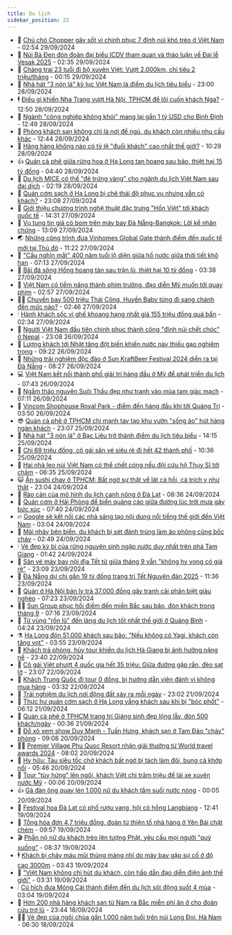 ```yaml
---
title: Du lịch
sidebar_position: 22
---
```


<!-- dantri-du-lich:START -->
- 🥰 [Chú chó Chopper gây sốt vì chinh phục 7 đỉnh núi khó trèo ở Việt Nam](https://dantri.com.vn/du-lich/chu-cho-chopper-gay-sot-vi-chinh-phuc-7-dinh-nui-kho-treo-o-viet-nam-20240927103057538.htm) - 02:54 29/09/2024
- 🥰 [Núi Bà Đen đón đoàn đại biểu ICDV tham quan và thảo luận về Đại lễ Vesak 2025](https://dantri.com.vn/du-lich/nui-ba-den-don-doan-dai-bieu-icdv-tham-quan-va-thao-luan-ve-dai-le-vesak-2025-20240929093516464.htm) - 02:35 29/09/2024
- 🐻 [Chàng trai 23 tuổi đi bộ xuyên Việt: Vượt 2.000km, chi tiêu 2 triệu/tháng](https://dantri.com.vn/du-lich/chang-trai-23-tuoi-di-bo-xuyen-viet-vuot-2000km-chi-tieu-2-trieuthang-20240927114306376.htm) - 00:15 29/09/2024
- 🤩 [Nhà hát &quot;3 nón lá&quot; kỷ lục Việt Nam là điểm du lịch tiêu biểu](https://dantri.com.vn/du-lich/nha-hat-3-non-la-ky-luc-viet-nam-la-diem-du-lich-tieu-bieu-20240928173829045.htm) - 23:00 28/09/2024
- 🕴 [Điều gì khiến Nha Trang vượt Hà Nội, TPHCM để lôi cuốn khách Nga?](https://dantri.com.vn/du-lich/dieu-gi-khien-nha-trang-vuot-ha-noi-tphcm-de-loi-cuon-khach-nga-20240927205853475.htm) - 12:50 28/09/2024
- 🤩 [Ngành &quot;công nghiệp không khói&quot; mang lại gần 1 tỷ USD cho Bình Định](https://dantri.com.vn/du-lich/nganh-cong-nghiep-khong-khoi-mang-lai-gan-1-ty-usd-cho-binh-dinh-20240928125257207.htm) - 12:49 28/09/2024
- 🤠 [Phòng khách sạn không chỉ là nơi để ngủ, du khách còn nhiều nhu cầu khác](https://dantri.com.vn/du-lich/phong-khach-san-khong-chi-la-noi-de-ngu-du-khach-con-nhieu-nhu-cau-khac-20240928133714371.htm) - 12:44 28/09/2024
- 💪 [Hãng hàng không nào có tỷ lệ &quot;đuổi khách&quot; cao nhất thế giới?](https://dantri.com.vn/du-lich/hang-hang-khong-nao-co-ty-le-duoi-khach-cao-nhat-the-gioi-20240928161507005.htm) - 10:29 28/09/2024
- 👍 [Quán cà phê giữa rừng hoa ở Hạ Long tan hoang sau bão, thiệt hại 15 tỷ đồng](https://dantri.com.vn/du-lich/quan-ca-phe-giua-rung-hoa-o-ha-long-tan-hoang-sau-bao-thiet-hai-15-ty-dong-20240928074706865.htm) - 04:40 28/09/2024
- 🚦 [Du lịch MICE có thể &quot;đẻ trứng vàng&quot; cho ngành du lịch Việt Nam sau đại dịch](https://dantri.com.vn/du-lich/du-lich-mice-co-the-de-trung-vang-cho-nganh-du-lich-viet-nam-sau-dai-dich-20240927222325663.htm) - 02:19 28/09/2024
- 💪 [Quán cơm sạch ở Hạ Long bị chê thái độ phục vụ nhưng vẫn có khách?](https://dantri.com.vn/du-lich/quan-com-sach-o-ha-long-bi-che-thai-do-phuc-vu-nhung-van-co-khach-20240925112040041.htm) - 23:08 27/09/2024
- 💃 [Giới thiệu chương trình nghệ thuật đặc trưng &quot;Hồn Việt&quot; tới khách quốc tế](https://dantri.com.vn/du-lich/gioi-thieu-chuong-trinh-nghe-thuat-dac-trung-hon-viet-toi-khach-quoc-te-20240927031035551.htm) - 14:31 27/09/2024
- 👺 [Vụ tung tin giả có bom trên máy bay Đà Nẵng-Bangkok: Lời kể nhân chứng](https://dantri.com.vn/du-lich/vu-tung-tin-gia-co-bom-tren-may-bay-da-nang-bangkok-loi-ke-nhan-chung-20240927165935879.htm) - 13:09 27/09/2024
- 🌏 [Những công trình đưa Vinhomes Global Gate thành điểm đến quốc tế mới tại Thủ đô](https://dantri.com.vn/du-lich/nhung-cong-trinh-dua-vinhomes-global-gate-thanh-diem-den-quoc-te-moi-tai-thu-do-20240927175121304.htm) - 11:22 27/09/2024
- 🎡 [&quot;Cầu nghìn mắt&quot; 400 năm tuổi lộ diện giữa hồ nước giữa thời tiết khô hạn](https://dantri.com.vn/du-lich/cau-nghin-mat-400-nam-tuoi-lo-dien-giua-ho-nuoc-giua-thoi-tiet-kho-han-20240927115011580.htm) - 07:13 27/09/2024
- 🧰 [Bãi đá sông Hồng hoang tàn sau trận lũ, thiệt hại 10 tỷ đồng](https://dantri.com.vn/du-lich/bai-da-song-hong-hoang-tan-sau-tran-lu-thiet-hai-10-ty-dong-20240927103209573.htm) - 03:38 27/09/2024
- 💂 [Việt Nam có tiềm năng thành phim trường, đạo diễn Mỹ muốn tới quay phim](https://dantri.com.vn/du-lich/viet-nam-co-tiem-nang-thanh-phim-truong-dao-dien-my-muon-toi-quay-phim-20240927095303061.htm) - 02:57 27/09/2024
- 🧑‍🏫 [Chuyến bay 500 triệu Thái Công, Huyền Baby từng đi sang chảnh đến mức nào?](https://dantri.com.vn/du-lich/chuyen-bay-500-trieu-thai-cong-huyen-baby-tung-di-sang-chanh-den-muc-nao-20240919003649435.htm) - 02:46 27/09/2024
- 🕯 [Hành khách sốc vì ghế khoang hạng nhất giá 155 triệu đồng quá bẩn](https://dantri.com.vn/du-lich/hanh-khach-soc-vi-ghe-khoang-hang-nhat-gia-155-trieu-dong-qua-ban-20240927023256041.htm) - 02:34 27/09/2024
- 👀 [Người Việt Nam đầu tiên chinh phục thành công &quot;đỉnh núi chết chóc&quot; ở Nepal](https://dantri.com.vn/du-lich/nguoi-viet-nam-dau-tien-chinh-phuc-thanh-cong-dinh-nui-chet-choc-o-nepal-20240926210439427.htm) - 23:08 26/09/2024
- 🎉 [Lượng khách tới Nhật tăng đột biến khiến nước này thiếu gạo nghiêm trọng](https://dantri.com.vn/du-lich/luong-khach-toi-nhat-tang-dot-bien-khien-nuoc-nay-thieu-gao-nghiem-trong-20240926155228397.htm) - 09:22 26/09/2024
- 🌊 [Những trải nghiệm độc đáo ở Sun KraftBeer Festival 2024 diễn ra tại Đà Nẵng](https://dantri.com.vn/du-lich/nhung-trai-nghiem-doc-dao-o-sun-kraftbeer-festival-2024-dien-ra-tai-da-nang-20240926151732203.htm) - 08:27 26/09/2024
- 💻 [Việt Nam kết nối thành phố giải trí hàng đầu ở Mỹ để phát triển du lịch](https://dantri.com.vn/du-lich/viet-nam-ket-noi-thanh-pho-giai-tri-hang-dau-o-my-de-phat-trien-du-lich-20240926104053566.htm) - 07:43 26/09/2024
- 💪 [Ngắm thảo nguyên Suôi Thầu đẹp như tranh vào mùa tam giác mạch](https://dantri.com.vn/du-lich/ngam-thao-nguyen-suoi-thau-dep-nhu-tranh-vao-mua-tam-giac-mach-20240925163155592.htm) - 07:11 26/09/2024
- 👺 [Vincom Shophouse Royal Park - điểm đến hàng đầu khi tới Quảng Trị](https://dantri.com.vn/du-lich/vincom-shophouse-royal-park-diem-den-hang-dau-khi-toi-quang-tri-20240926103546355.htm) - 03:50 26/09/2024
- 😎 [Quán cà phê ở TPHCM chi mạnh tay tạo khu vườn &quot;sống ảo&quot; hút hàng ngàn khách](https://dantri.com.vn/du-lich/quan-ca-phe-o-tphcm-chi-manh-tay-tao-khu-vuon-song-ao-hut-hang-ngan-khach-20240905065036089.htm) - 23:07 25/09/2024
- 🌋 [Nhà hát &quot;3 nón lá&quot; ở Bạc Liêu trở thành điểm du lịch tiêu biểu](https://dantri.com.vn/du-lich/nha-hat-3-non-la-o-bac-lieu-tro-thanh-diem-du-lich-tieu-bieu-20240925202120642.htm) - 14:15 25/09/2024
- 🌝 [Chi 69 triệu đồng, cô gái săn vé siêu rẻ đi hết 42 thành phố](https://dantri.com.vn/du-lich/chi-69-trieu-dong-co-gai-san-ve-sieu-re-di-het-42-thanh-pho-20240925170945567.htm) - 10:36 25/09/2024
- 🧠 [Hai nhà leo núi Việt Nam có thể chết cóng nếu đội cứu hộ Thụy Sĩ tới chậm](https://dantri.com.vn/du-lich/hai-nha-leo-nui-viet-nam-co-the-chet-cong-neu-doi-cuu-ho-thuy-si-toi-cham-20240925125818147.htm) - 06:35 25/09/2024
- 😺 [Ăn sushi chay ở TPHCM: Bất ngờ sự thật về lát cá hồi, cá trích y như thật](https://dantri.com.vn/du-lich/an-sushi-chay-o-tphcm-bat-ngo-su-that-ve-lat-ca-hoi-ca-trich-y-nhu-that-20240919012323195.htm) - 23:04 24/09/2024
- 💂 [Rào cản của mô hình du lịch canh nông ở Đà Lạt](https://dantri.com.vn/du-lich/rao-can-cua-mo-hinh-du-lich-canh-nong-o-da-lat-20240916112747864.htm) - 08:36 24/09/2024
- 🌮 [Quán cơm ở Hải Phòng để biển quảng cáo giữa đường lúc trời mưa gây bức xúc](https://dantri.com.vn/du-lich/quan-com-o-hai-phong-de-bien-quang-cao-giua-duong-luc-troi-mua-gay-buc-xuc-20240924133329195.htm) - 07:40 24/09/2024
- 🔥 [Google sẽ kết nối các nhà sáng tạo nội dung nổi tiếng thế giới đến Việt Nam](https://dantri.com.vn/du-lich/google-se-ket-noi-cac-nha-sang-tao-noi-dung-noi-tieng-the-gioi-den-viet-nam-20240924094718650.htm) - 03:04 24/09/2024
- 🦏 [Mải nhảy bên biển, du khách bị sét đánh trúng làm áo phông cũng bốc cháy](https://dantri.com.vn/du-lich/mai-nhay-ben-bien-du-khach-bi-set-danh-trung-lam-ao-phong-cung-boc-chay-20240923232702035.htm) - 02:49 24/09/2024
- 🕯 [Vẻ đẹp kỳ bí của rừng nguyên sinh ngập nước duy nhất trên phá Tam Giang](https://dantri.com.vn/du-lich/ve-dep-ky-bi-cua-rung-nguyen-sinh-ngap-nuoc-duy-nhat-tren-pha-tam-giang-20240923153212635.htm) - 01:42 24/09/2024
- 🐻 [Săn vé máy bay nội địa Tết từ giữa tháng 9 vẫn &quot;không hy vọng có giá rẻ&quot;](https://dantri.com.vn/du-lich/san-ve-may-bay-noi-dia-tet-tu-giua-thang-9-van-khong-hy-vong-co-gia-re-20240923140528945.htm) - 23:09 23/09/2024
- 🥸 [Đà Nẵng dự chi gần 19 tỷ đồng trang trí Tết Nguyên đán 2025](https://dantri.com.vn/du-lich/da-nang-du-chi-gan-19-ty-dong-trang-tri-tet-nguyen-dan-2025-20240923174823436.htm) - 11:36 23/09/2024
- 💂 [Quán ở Hà Nội bán ly trà 37.000 đồng gây tranh cãi phân biệt giàu nghèo](https://dantri.com.vn/du-lich/quan-o-ha-noi-ban-ly-tra-37000-dong-gay-tranh-cai-phan-biet-giau-ngheo-20240923113512024.htm) - 07:23 23/09/2024
- 🧑‍💻 [Sun Group phục hồi điểm đến miền Bắc sau bão, đón khách trong tháng 9](https://dantri.com.vn/du-lich/sun-group-phuc-hoi-diem-den-mien-bac-sau-bao-don-khach-trong-thang-9-20240923141050993.htm) - 07:16 23/09/2024
- 💪 [Từ vùng &quot;rốn lũ&quot; đến làng du lịch tốt nhất thế giới ở Quảng Bình](https://dantri.com.vn/du-lich/tu-vung-ron-lu-den-lang-du-lich-tot-nhat-the-gioi-o-quang-binh-20240920192556317.htm) - 04:24 23/09/2024
- ⚗️ [Hạ Long đón 51.000 khách sau bão: &quot;Nếu không có Yagi, khách còn tăng vọt&quot;](https://dantri.com.vn/du-lich/ha-long-don-51000-khach-sau-bao-neu-khong-co-yagi-khach-con-tang-vot-20240923101742407.htm) - 03:55 23/09/2024
- 🌁 [Khách trả phòng, hủy tour khiến du lịch Hà Giang bị ảnh hưởng nặng nề](https://dantri.com.vn/du-lich/khach-tra-phong-huy-tour-khien-du-lich-ha-giang-bi-anh-huong-nang-ne-20240922100220122.htm) - 23:40 22/09/2024
- 🧰 [Cô gái Việt phượt 4 quốc gia hết 35 triệu: Giữa đường gặp rắn, đèo sạt lở](https://dantri.com.vn/du-lich/co-gai-viet-phuot-4-quoc-gia-het-35-trieu-giua-duong-gap-ran-deo-sat-lo-20240921215459147.htm) - 23:07 22/09/2024
- 🧰 [Khách Trung Quốc đi tour 0 đồng, bị hướng dẫn viên đánh vì không mua hàng](https://dantri.com.vn/du-lich/khach-trung-quoc-di-tour-0-dong-bi-huong-dan-vien-danh-vi-khong-mua-hang-20240921234552586.htm) - 03:32 22/09/2024
- 🎉 [Trải nghiệm du lịch nơi động đất xảy ra mỗi ngày](https://dantri.com.vn/du-lich/trai-nghiem-du-lich-noi-dong-dat-xay-ra-moi-ngay-20240909032536899.htm) - 23:02 21/09/2024
- 🤩 [Thực hư quán cơm sạch ở Hạ Long vắng khách sau khi bị &quot;bóc phốt&quot;](https://dantri.com.vn/du-lich/thuc-hu-quan-com-sach-o-ha-long-vang-khach-sau-khi-bi-boc-phot-20240921103938668.htm) - 06:12 21/09/2024
- 👺 [Quán cà phê ở TPHCM trang trí Giáng sinh đẹp lộng lẫy, đón 500 khách/ngày](https://dantri.com.vn/du-lich/quan-ca-phe-o-tphcm-trang-tri-giang-sinh-dep-long-lay-don-500-khachngay-20240920204642463.htm) - 00:36 21/09/2024
- 🧠 [Đổ xô xem show Duy Mạnh - Tuấn Hưng, khách sạn ở Tam Đảo &quot;cháy&quot; phòng](https://dantri.com.vn/du-lich/do-xo-xem-show-duy-manh-tuan-hung-khach-san-o-tam-dao-chay-phong-20240920153341946.htm) - 09:08 20/09/2024
- 👨‍🏫 [Premier Village Phu Quoc Resort nhận giải thưởng từ World travel awards 2024](https://dantri.com.vn/du-lich/premier-village-phu-quoc-resort-nhan-giai-thuong-tu-world-travel-awards-2024-20240920145915086.htm) - 08:02 20/09/2024
- 🦅 [Hy hữu: Tàu siêu tốc chở khách bất ngờ bị tách làm đôi, bung cả khớp nối](https://dantri.com.vn/du-lich/hy-huu-tau-sieu-toc-cho-khach-bat-ngo-bi-tach-lam-doi-bung-ca-khop-noi-20240920104055332.htm) - 05:46 20/09/2024
- 🌊 [Tour &quot;tùy hứng&quot; lên ngôi, khách Việt chi trăm triệu để lái xe xuyên nước Mỹ](https://dantri.com.vn/du-lich/tour-tuy-hung-len-ngoi-khach-viet-chi-tram-trieu-de-lai-xe-xuyen-nuoc-my-20240907020941907.htm) - 00:06 20/09/2024
- 👍 [Gã đàn ông quay lén 1.000 nữ du khách tắm suối nước nóng](https://dantri.com.vn/du-lich/ga-dan-ong-quay-len-1000-nu-du-khach-tam-suoi-nuoc-nong-20240911214551680.htm) - 00:05 20/09/2024
- 🫶 [Festival hoa Đà Lạt có phố rượu vang, hội cỏ hồng Langbiang](https://dantri.com.vn/du-lich/festival-hoa-da-lat-co-pho-ruou-vang-hoi-co-hong-langbiang-20240919154259032.htm) - 12:41 19/09/2024
- 💯 [Tổng hóa đơn 4,7 triệu đồng, đoàn từ thiện tố nhà hàng ở Yên Bái chặt chém](https://dantri.com.vn/du-lich/tong-hoa-don-47-trieu-dong-doan-tu-thien-to-nha-hang-o-yen-bai-chat-chem-20240919162620347.htm) - 09:57 19/09/2024
- 🎬 [Phẫn nộ nữ du khách trèo lên tượng Phật, yêu cầu mọi người &quot;quỳ xuống&quot;](https://dantri.com.vn/du-lich/phan-no-nu-du-khach-treo-len-tuong-phat-yeu-cau-moi-nguoi-quy-xuong-20240918163858317.htm) - 08:37 19/09/2024
- 🕴 [Khách bị chảy máu mũi thủng màng nhĩ do máy bay gặp sự cố ở độ cao 3000m](https://dantri.com.vn/du-lich/khach-bi-chay-mau-mui-thung-mang-nhi-do-may-bay-gap-su-co-o-do-cao-3000m-20240919101806209.htm) - 03:43 19/09/2024
- 🦅 [&quot;Việt Nam không chỉ hút du khách, còn hấp dẫn đạo diễn điện ảnh thế giới&quot;](https://dantri.com.vn/du-lich/viet-nam-khong-chi-hut-du-khach-con-hap-dan-dao-dien-dien-anh-the-gioi-20240916232345379.htm) - 03:31 19/09/2024
- 🕯 [Cú hích đưa Móng Cái thành điểm đến du lịch sôi động suốt 4 mùa](https://dantri.com.vn/du-lich/cu-hich-dua-mong-cai-thanh-diem-den-du-lich-soi-dong-suot-4-mua-20240919094950161.htm) - 03:04 19/09/2024
- 🥸 [Hơn 200 nhà hàng khách sạn từ Nam ra Bắc miễn phí ăn ở cho đoàn cứu trợ lũ](https://dantri.com.vn/du-lich/hon-200-nha-hang-khach-san-tu-nam-ra-bac-mien-phi-an-o-cho-doan-cuu-tro-lu-20240918180453494.htm) - 23:44 18/09/2024
- 👨‍🏫 [Vẻ đẹp của ngôi chùa gần 1.000 năm tuổi trên núi Long Đọi, Hà Nam](https://dantri.com.vn/du-lich/ve-dep-cua-ngoi-chua-gan-1000-nam-tuoi-tren-nui-long-doi-ha-nam-20240918120220167.htm) - 06:30 18/09/2024<!-- dantri-du-lich:END -->
